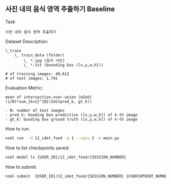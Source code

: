 ## 사진 내의 음식 영역 추출하기 Baseline

Task
```
사진 내의 음식 영역 추출하기 
```

Dataset Description:
```
\_train
    \_ train_data (folder)
        \_ *.jpg (음식 사진)
        \_ *.txt (bounding box ([x,y,w,h]))

# of training images: 40,612
# of test images: 1,791
```

Evaluation Metric:
```
mean of intersection-over-union (mIoU)
(1/N)*sum_{k=1}^{N}(IoU(pred_k, gt_k))

- N: number of test images
- pred_k: bouding box prediction ([x,y,w,h]) of k-th image
- gt_k: bouding box ground truth ([x,y,w,h]) of k-th image
```


How to run:

```bash
nsml run  -d 12_idet_food -g 1 --cpus 2 -e main.py
```

How to list checkpoints saved:

```bash
nsml model ls {USER_ID}/12_idet_food/{SESSION_NUMBER}
```

How to submit:

```bash
nsml submit  {USER_ID}/12_idet_food/{SESSION_NUMBER} {CHEKCOPOINT_NUMBER}
```

